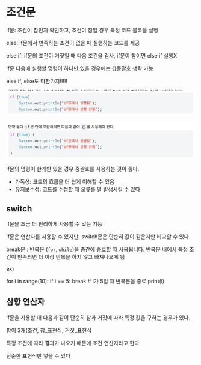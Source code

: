 # 조건문

if문: 조건이 참인지 확인하고, 조건이 참일 경우 특정 코드 블록을 실행

else: if문에서 만족하는 조건이 없을 때 실행하는 코드를 제공 

else if: if문의 조건이 거짓일 때 다음 조건을 검사, if문이 참이면 else if 실행X

if문 다음에 실행할 명령이 하나만 있을 경우에는 {}중괄호 생략 가능

else if, else도 마찬가지!!!!!

![image.png](image.png)

![image.png](image%201.png)

if문의 명령이 한개만 있을 경우 중괄호를 사용하는 것이 좋다.

- 가독성: 코드의 흐름을 더 쉽게 이해할 수 있음
- 유지보수성: 코드를 수정할 때 오류를 덜 발생시킬 수 있다

## switch

if문을 조금 더 편리하게 사용할 수 있는 기능

if문은 연산자를 사용할 수 있지만, switch문은 단순히 값이 같은지만 비교할 수 있다.

break문 : 
반복문 (`for`, `while`)을 중간에 종료할 때 사용됩니다. 반복문 내에서 특정 조건이 만족되면 더 이상 반복을 하지 않고 빠져나오게 됨

ex)

for i in range(10):
if i == 5:
break  # i가 5일 때 반복문을 종료
print(i)

## 삼항 연산자

if문을 사용할 대 다음과 같이 단순히 참과 거짓에 따라 특정 값을 구하는 경우가 있다.

항이 3개(조건, 참_표현식, 거짓_표현식

특정 조건에 따라 결과가 나오기 때문에 조건 연산자라고 한다

단순한 표현식만 넣을 수 있다